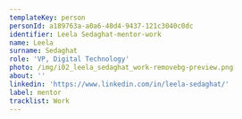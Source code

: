 ```yaml
---
templateKey: person
personId: a189763a-a0a6-40d4-9437-121c3040c0dc
identifier: Leela Sedaghat-mentor-work
name: Leela
surname: Sedaghat
role: 'VP, Digital Technology'
photo: /img/i02_leela_sedaghat_work-removebg-preview.png
about: ''
linkedin: 'https://www.linkedin.com/in/leela-sedaghat/'
label: mentor
tracklist: Work
---
```

